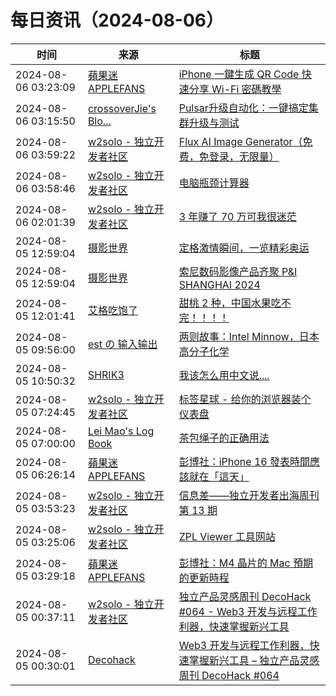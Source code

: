 ﻿# 每日资讯（2024-08-06）

|时间|来源|标题|
|---|---|---|
|2024-08-06 03:23:09|[蘋果迷 APPLEFANS](https://applefans.today/feed/)|[iPhone 一鍵生成 QR Code 快速分享 Wi-Fi 密碼教學](https://applefans.today/2024-ios-18-iphone-use-qr-code-share-wifi-password/)|
|2024-08-06 03:15:50|[crossoverJie's Blo...](https://crossoverjie.top/atom.xml)|[Pulsar升级自动化：一键搞定集群升级与测试](http://crossoverjie.top/2024/08/06/ob/Pulsar%20test%20framework/)|
|2024-08-06 03:59:22|[w2solo - 独立开发者社区](https://w2solo.com/topics/feed)|[Flux AI Image Generator（免费，免登录，无限量）](https://w2solo.com/topics/4886)|
|2024-08-06 03:58:46|[w2solo - 独立开发者社区](https://w2solo.com/topics/feed)|[电脑瓶颈计算器](https://w2solo.com/topics/4885)|
|2024-08-06 02:01:39|[w2solo - 独立开发者社区](https://w2solo.com/topics/feed)|[3 年赚了 70 万可我很迷茫](https://w2solo.com/topics/4884)|
|2024-08-05 12:59:04|[摄影世界](https://feedx.net/rss/photoworld.xml)|[定格激情瞬间，一览精彩奥运](https://www.photoworld.com.cn/post/177294)|
|2024-08-05 12:59:04|[摄影世界](https://feedx.net/rss/photoworld.xml)|[索尼数码影像产品齐聚 P&amp;I SHANGHAI 2024](https://www.photoworld.com.cn/post/177302)|
|2024-08-05 12:01:41|[艾格吃饱了](https://feedpress.me/wx-aigechibaole)|[甜桃 2 种，中国水果吃不完！！！！](http://mp.weixin.qq.com/s?__biz=MjM5NTYxODQyMA%3D%3D&mid=2653457016&idx=1&sn=e6332ac0efcadd2e0f142b53bd4e3797)|
|2024-08-05 09:56:00|[est の 输入输出](https://blog.est.im/rss)|[两则故事：Intel Minnow，日本高分子化学](https://blog.est.im/2024/stdin-11)|
|2024-08-05 10:50:32|[SHRIK3](https://shrik3.com/index.xml)|[我该怎么用中文说....](https://shrik3.com/translate/)|
|2024-08-05 07:24:45|[w2solo - 独立开发者社区](https://w2solo.com/topics/feed)|[标签星球 - 给你的浏览器装个仪表盘](https://w2solo.com/topics/4883)|
|2024-08-05 07:00:00|[Lei Mao's Log Book](https://leimao.github.io/atom.xml)|[茶包绳子的正确用法](https://leimao.github.io/essay/%E8%8C%B6%E5%8C%85%E7%BB%B3%E5%AD%90%E7%9A%84%E6%AD%A3%E7%A1%AE%E7%94%A8%E6%B3%95/)|
|2024-08-05 06:26:14|[蘋果迷 APPLEFANS](https://applefans.today/feed/)|[彭博社：iPhone 16 發表時間應該就在「這天」](https://applefans.today/2024-08-iphone-16-september-event-rumors/)|
|2024-08-05 03:53:23|[w2solo - 独立开发者社区](https://w2solo.com/topics/feed)|[信息差——独立开发者出海周刊第 13 期](https://w2solo.com/topics/4882)|
|2024-08-05 03:25:06|[w2solo - 独立开发者社区](https://w2solo.com/topics/feed)|[ZPL Viewer 工具网站](https://w2solo.com/topics/4881)|
|2024-08-05 03:29:18|[蘋果迷 APPLEFANS](https://applefans.today/feed/)|[彭博社：M4 晶片的 Mac 預期的更新時程](https://applefans.today/2024-08-mark-gurman-m4-macs-this-year-rumors/)|
|2024-08-05 00:37:11|[w2solo - 独立开发者社区](https://w2solo.com/topics/feed)|[独立产品灵感周刊 DecoHack #064 - Web3 开发与远程工作利器，快速掌握新兴工具](https://w2solo.com/topics/4880)|
|2024-08-05 00:30:01|[Decohack](https://www.decohack.com/feed)|[Web3 开发与远程工作利器，快速掌握新兴工具 – 独立产品灵感周刊 DecoHack #064](https://decohack.com/decohack-064-chuangyi-gongju-ditu-web3-yuancheng/)|
